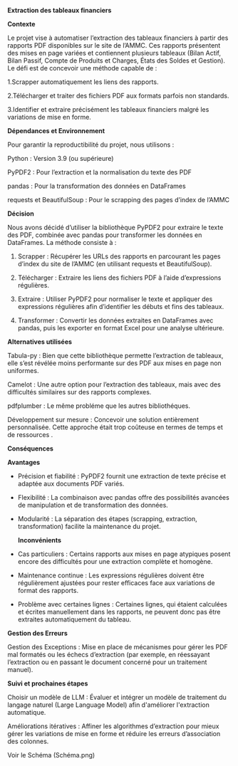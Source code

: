 **Extraction des tableaux financiers**

**Contexte**

Le projet vise à automatiser l’extraction des tableaux financiers à partir des rapports PDF disponibles sur le site de l’AMMC. Ces rapports présentent des mises en page variées et contiennent plusieurs tableaux (Bilan Actif, Bilan Passif, Compte de Produits et Charges, États des Soldes et Gestion). Le défi est de concevoir une méthode capable de :

1.Scrapper automatiquement les liens des rapports.

2.Télécharger et traiter des fichiers PDF aux formats parfois non standards.

3.Identifier et extraire précisément les tableaux financiers malgré les variations de mise en forme.

**Dépendances et Environnement**

Pour garantir la reproductibilité du projet, nous utilisons :

Python : Version 3.9 (ou supérieure)

PyPDF2 : Pour l’extraction et la normalisation du texte des PDF

pandas : Pour la transformation des données en DataFrames

requests et BeautifulSoup : Pour le scrapping des pages d’index de l’AMMC

**Décision**

Nous avons décidé d’utiliser la bibliothèque PyPDF2 pour extraire le texte des PDF, combinée avec pandas pour transformer les données en DataFrames. La méthode consiste à :

1) Scrapper : Récupérer les URLs des rapports en parcourant les pages d’index du site de l’AMMC (en utilisant requests et BeautifulSoup).
   
2) Télécharger : Extraire les liens des fichiers PDF à l’aide d’expressions régulières.
   
3) Extraire : Utiliser PyPDF2 pour normaliser le texte et appliquer des expressions régulières afin d’identifier les débuts et fins des tableaux.
   
4) Transformer : Convertir les données extraites en DataFrames avec pandas, puis les exporter en format Excel pour une analyse ultérieure.
   
**Alternatives utilisées**

Tabula-py : Bien que cette bibliothèque permette l’extraction de tableaux, elle s’est révélée moins performante sur des PDF aux mises en page non uniformes.

Camelot : Une autre option pour l’extraction des tableaux, mais avec des difficultés similaires sur des rapports complexes.

pdfplumber : Le même probléme que les autres bibliothéques.

Développement sur mesure : Concevoir une solution entièrement personnalisée. Cette approche était trop coûteuse en termes de temps et de ressources .

**Conséquences**

 **Avantages**
 
+ Précision et fiabilité : PyPDF2 fournit une extraction de texte précise et adaptée aux documents PDF variés.
  
+ Flexibilité : La combinaison avec pandas offre des possibilités avancées de manipulation et de transformation des données.
  
+ Modularité : La séparation des étapes (scrapping, extraction, transformation) facilite la maintenance du projet.

  **Inconvénients**

- Cas particuliers : Certains rapports aux mises en page atypiques posent encore des difficultés pour une extraction complète et homogène.
  
- Maintenance continue : Les expressions régulières doivent être régulièrement ajustées pour rester efficaces face aux variations de format des rapports.
  
- Problème avec certaines lignes : Certaines lignes, qui étaient calculées et écrites manuellement dans les rapports, ne peuvent donc pas être extraites automatiquement du tableau.

**Gestion des Erreurs**

Gestion des Exceptions : Mise en place de mécanismes pour gérer les PDF mal formatés ou les échecs d’extraction (par exemple, en réessayant l’extraction ou en passant le document concerné pour un traitement manuel).

  **Suivi et prochaines étapes**
  
Choisir un modèle de LLM : Évaluer et intégrer un modèle de traitement du langage naturel (Large Language Model) afin d'améliorer l'extraction automatique.

Améliorations itératives : Affiner les algorithmes d’extraction pour mieux gérer les variations de mise en forme et réduire les erreurs d’association des colonnes.

Voir le Schéma (Schéma.png) 



